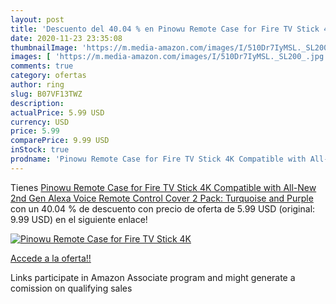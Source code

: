 ```yaml
---
layout: post
title: 'Descuento del 40.04 % en Pinowu Remote Case for Fire TV Stick 4K '
date: 2020-11-23 23:35:08
thumbnailImage: 'https://m.media-amazon.com/images/I/510Dr7IyMSL._SL200_.jpg'
images: [ 'https://m.media-amazon.com/images/I/510Dr7IyMSL._SL200_.jpg' ]
comments: true
category: ofertas
author: ring
slug: B07VF13TWZ
description:
actualPrice: 5.99 USD
currency: USD
price: 5.99
comparePrice: 9.99 USD
inStock: true
prodname: 'Pinowu Remote Case for Fire TV Stick 4K Compatible with All-New 2nd Gen Alexa Voice Remote Control Cover  2 Pack: Turquoise and Purple '
---
```


Tienes [Pinowu Remote Case for Fire TV Stick 4K Compatible with All-New 2nd Gen Alexa Voice Remote Control Cover  2 Pack: Turquoise and Purple ](https://www.amazon.com/dp/B07VF13TWZ/?tag=tolees-20) con un 40.04 % de descuento con precio de oferta de 5.99 USD (original: 9.99 USD) en el siguiente enlace!

[![Pinowu Remote Case for Fire TV Stick 4K ](https://m.media-amazon.com/images/I/510Dr7IyMSL._SL200_.jpg)](https://www.amazon.com/dp/B07VF13TWZ/?tag=tolees-20)

[Accede a la oferta!!](https://www.amazon.com/dp/B07VF13TWZ/?tag=tolees-20)

Links participate in Amazon Associate program and might generate a comission on qualifying sales


